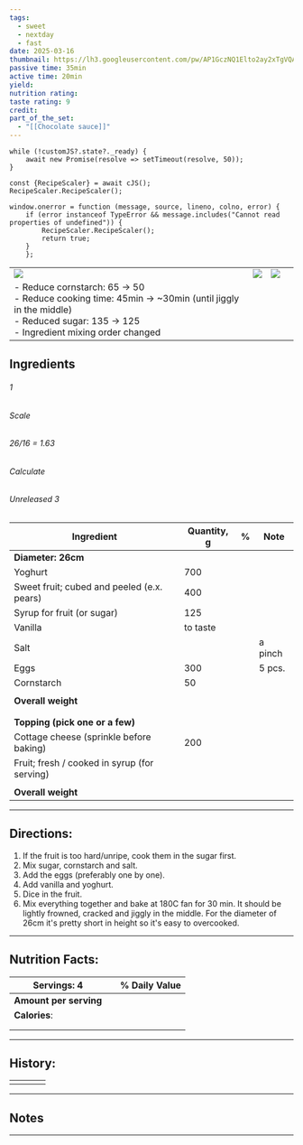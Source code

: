 ```yaml
---
tags:
  - sweet
  - nextday
  - fast
date: 2025-03-16
thumbnail: https://lh3.googleusercontent.com/pw/AP1GczNQ1Elto2ay2xTgVQAwz5sTYxbGjwcxlSu4VDLwu7273FVb8rxmRrKYCMgpq8TWxwztSzRSVCFXJuLKCDgtq7tOACFe4ezcCElrEHxfEaPbQcJHMyVvMcu7g23zT-oApOC2dL1l6yc0lzhlnz-eIj6g=w1204-h903-s-no-gm?authuser=0
passive time: 35min
active time: 20min
yield: 
nutrition rating: 
taste rating: 9
credit: 
part_of_the_set:
  - "[[Chocolate sauce]]"
---
```

```dataviewjs
while (!customJS?.state?._ready) { 
	await new Promise(resolve => setTimeout(resolve, 50)); 
} 

const {RecipeScaler} = await cJS();
RecipeScaler.RecipeScaler();

window.onerror = function (message, source, lineno, colno, error) {
	if (error instanceof TypeError && message.includes("Cannot read properties of undefined")) {
		RecipeScaler.RecipeScaler();
		return true;
	}
    };
```

|                                                                                                                                                                                                                                      |                                                                                                                                                                                                                                      |                                                                                                                                                                                                                                      |     |
| ------------------------------------------------------------------------------------------------------------------------------------------------------------------------------------------------------------------------------------ | ------------------------------------------------------------------------------------------------------------------------------------------------------------------------------------------------------------------------------------ | ------------------------------------------------------------------------------------------------------------------------------------------------------------------------------------------------------------------------------------ | --- |
| ![](https://lh3.googleusercontent.com/pw/AP1GczMB9ZhL_5eUPbqecmu7q8bypIbg8-HQOvlTQb_FqMyxeSWNDtzAQTwPQ2OTC-ye1T1IqEQmu3eage8-bvGgxIFLBDbWXniCxeLxjfrN9I4bviOtoys0J9rJD5-8rpM7sZJ0uE4uZ5fPO4tFTbEX_87Q=w1156-h903-s-no-gm?authuser=0) | ![](https://lh3.googleusercontent.com/pw/AP1GczNQ1Elto2ay2xTgVQAwz5sTYxbGjwcxlSu4VDLwu7273FVb8rxmRrKYCMgpq8TWxwztSzRSVCFXJuLKCDgtq7tOACFe4ezcCElrEHxfEaPbQcJHMyVvMcu7g23zT-oApOC2dL1l6yc0lzhlnz-eIj6g=w1204-h903-s-no-gm?authuser=0) | ![](https://lh3.googleusercontent.com/pw/AP1GczPUG-FiUOlkjVR8w6BV4qwJZVAHJz8S8lYaP6v__Oo-ulHSz4zKCZOgqi2Hr28v4WLCg0c_sG1iCMsXz9TPQgSOUGQZTfhQ4VU8cDFkO9-JMNABZ89_zCy4yJj9HzQfy3p-9vrualeSyymIZyHFJz4W=w1204-h903-s-no-gm?authuser=0) |     |
| - Reduce cornstarch: 65 -> 50<br>- Reduce cooking time: 45min -> ~30min (until jiggly in the middle)<br>- Reduced sugar: 135 -> 125<br>- Ingredient mixing order changed<br>                                                         |                                                                                                                                                                                                                                      |                                                                                                                                                                                                                                      |     |

## Ingredients

###### 1
###### Scale
###### 26/16 = 1.63
###### Calculate
###### Unreleased 3

| Ingredient                                   | Quantity, g | %   | Note    |
| -------------------------------------------- | ----------- | --- | ------- |
| **Diameter: 26cm**                           |             |     |         |
| Yoghurt                                      | 700         |     |         |
| Sweet fruit; cubed and peeled (e.x. pears)   | 400         |     |         |
| Syrup for fruit (or sugar)                   | 125         |     |         |
| Vanilla                                      | to taste    |     |         |
| Salt                                         |             |     | a pinch |
| Eggs                                         | 300         |     | 5 pcs.  |
| Cornstarch                                   | 50          |     |         |
|                                              |             |     |         |
| **Overall weight**                           |             |     |         |
|                                              |             |     |         |
|                                              |             |     |         |
| **Topping (pick one or a few)**              |             |     |         |
| Cottage cheese (sprinkle before baking)      | 200         |     |         |
| Fruit; fresh / cooked in syrup (for serving) |             |     |         |
|                                              |             |     |         |
| **Overall weight**                           |             |     |         |




---
## Directions:

1. If the fruit is too hard/unripe, cook them in the sugar first.
2. Mix sugar, cornstarch and salt. 
3. Add the eggs (preferably one by one).
4. Add vanilla and yoghurt. 
5. Dice in the fruit.
6. Mix everything together and bake at 180C fan for 30 min. It should be lightly frowned, cracked and jiggly in the middle. For the diameter of 26cm it's pretty short in height so it's easy to overcooked.


---
## Nutrition Facts:

| **Servings: 4**        |     | % Daily Value |
| ---------------------- | --- | ------------- |
| **Amount per serving** |     |               |
| **Calories**:          |     |               |
|                        |     |               |
|                        |     |               |



---
## History:

|     |                   |                   |                   |
| --- | ----------------- | ----------------- | ----------------- |
|     |                   |                   |                   |


---
## Notes


>

---



